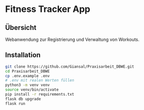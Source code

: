 # Fitness Tracker App

## Übersicht
Webanwendung zur Registrierung und Verwaltung von Workouts.

## Installation

```bash
git clone https://github.com/Giansal/Praxisarbeit_DBWE.git
cd Praxisarbeit_DBWE
cp .env.example .env
# .env mit realen Werten füllen
python3 -m venv venv
source venv/bin/activate
pip install -r requirements.txt
flask db upgrade
flask run
